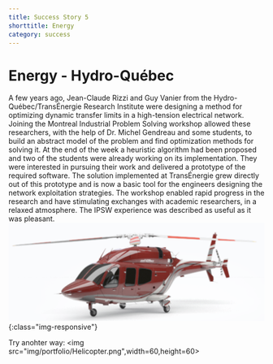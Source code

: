 ```yaml
---
title: Success Story 5
shorttitle: Energy
category: success
---
```


# Energy - Hydro-Québec

A few years ago, Jean-Claude Rizzi and Guy Vanier from  the
Hydro-Québec/TransÉnergie Research Institute were designing a method for optimizing dynamic
transfer limits in a  high-tension electrical network. Joining the 
Montreal Industrial Problem Solving workshop allowed these researchers, with the help of Dr. Michel Gendreau 
and some students, to build an abstract model of the problem and
find optimization methods for solving it. At the end of the week a
heuristic algorithm had been proposed and two of the students were already
working on its implementation. They were interested in pursuing their work
and delivered a prototype of the required software. The solution
implemented at TransÉnergie grew directly out of this prototype and is now
a basic tool for the engineers designing the network exploitation
strategies. The workshop enabled rapid progress in the research and have
stimulating exchanges with academic researchers, in a relaxed atmosphere.
The IPSW  experience was described as useful as it was pleasant. 
![helicopter](/img/portfolio/Helicopter.png){:class="img-responsive"}

Try anohter way:
<img src="img/portfolio/Helicopter.png",width=60,height=60>

